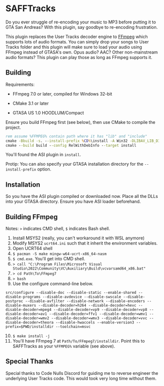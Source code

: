 SAFFTracks
======

Do you ever struggle of re-encoding your music to MP3 before putting it to GTA San Andreas?
With this plugin, say goodbye to re-encoding frustration.

This plugin replaces the User Tracks decoder engine to [FFmpeg](https://www.ffmpeg.org/)
which supports lots of audio formats. You can simply drop your songs to User Tracks folder
and this plugin will make sure to load your audio using FFmpeg instead of GTASA's own.
Opus audio? AAC? Other non-mainstream audio formats? This plugin can play those as long as
FFmpeg supports it.

Building
-----

Requirements:

* FFmpeg 7.0 or later, compiled for Windows 32-bit

* CMake 3.1 or later

* GTASA US 1.0 HOODLUM/Compact

Ensure you build FFmpeg first (see below), then use CMake to compile the project.

```cmd
rem assume %FFMPEG% contain path where it has "lib" and "include"
cmake -Bbuild -s. --install-prefix %CD%\install -A Win32 -DLIBAV_LIB_DIR=%FFMPEG%\lib -DLIBAV_INCLUDE_DIR=%FFMPEG%\include
cmake --build build --config RelWithDebInfo --target install
```

You'll found the ASI plugin in `install`.

Protip: You can also specify your GTASA installation directory for the `--install-prefix` option.

Installation
-----

So you have the ASI plugin compiled or downloaded now. Place all the DLLs into your GTASA directory.
Ensure you have ASI loader beforehand.

Building FFmpeg
-----

Notes: `>` indicates CMD shell, `$` indicates Bash shell.

1. Install MSYS2 (really, you can't workaround it with WSL anymore)
2. Modify MSYS2 `ucrt64.ini` such that it inherit the environment variables.
3. Open UCRT64 shell
4. `$ pacman -S make mingw-w64-ucrt-x86_64-nasm`
5. `$ cmd.exe`. You'll get into CMD shell.
6. `> call "C:\Program Files\Microsoft Visual Studio\2022\Community\VC\Auxiliary\Build\vcvarsamd64_x86.bat"`
7. `> cd Path\To\FFmpeg7`
8. `> bash`
9. Use the configure command-line below.
```
src/configure --disable-doc --disable-static --enable-shared --disable-programs --disable-avdevice --disable-swscale --disable-postproc --disable-avfilter --disable-network --disable-encoders --disable-muxers --disable-decoder=h264 --disable-decoder=hevc --disable-decoder=mpeg4 --disable-decoder=vp9 --disable-decoder=vp8 --disable-decoder=av1 --disable-decoder=ffv1 --disable-decoder=wmv1 --disable-decoder=wmv2 --disable-decoder=wmv3 --disable-decoder=vvc --disable-decoder=theora --disable-hwaccels --enable-version3 --prefix=$PWD/installdir --toolchain=msvc
```
10. `$ make install -j`
11. You'll have FFmpeg 7 at `Path/To/FFmpeg7/installdir`. Point this to SAFFTracks as your `%FFMPEG%` variable (see above).

Special Thanks
-----

Special thanks to Code Nulls Discord for guiding me to reverse engineer the underlying User Tracks
code. This would took very long time without them.
